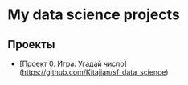 # My data science projects

## Проекты

* [Проект 0. Игра: Угадай число] (https://github.com/Kitajian/sf_data_science)

